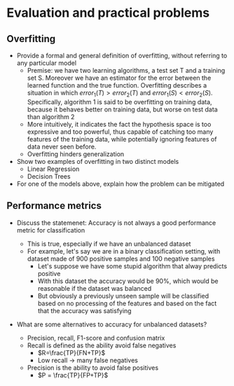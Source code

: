 # Evaluation and practical problems

## Overfitting

- Provide a formal and general definition of overfitting, without referring to any particular model
  - Premise: we have two learning algorithms, a test set T and a training set
      S. Moreover we have an estimator for the error between the learned
      function and the true function. Overfitting describes a situation in which
      $error_1(T) > error_2(T)$ and $error_1(S) < error_2(S)$. Specifically,
      algorithm 1 is said to be overfitting on training data, because it behaves
      better on training data, but worse on test data than algorithm 2
  - More intuitively, it indicates the fact the hypothesis space is too expressive and too powerful, thus capable of catching too many features of the training data, while potentially ignoring features of data never seen before.
  - Overfitting hinders generalization
- Show two examples of overfitting in two distinct models
  - Linear Regression
  - Decision Trees
- For one of the models above, explain how the problem can be mitigated

## Performance metrics

- Discuss the statemenet: Accuracy is not always a good performance metric for classification
  - This is true, especially if we have an unbalanced dataset
  - For example, let's say we are in a binary classification setting, with dataset made of 900 positive samples and 100 negative samples
    - Let's suppose we have some stupid algorithm that alway predicts positive
    - With this dataset the accuracy would be 90%, which would be reasonable if the dataset was balanced
    - But obviously a previously unseen sample will be classified based on no processing of the features and based on the fact that the accuracy was satisfying

- What are some alternatives to accuracy for unbalanced datasets?
  - Precision, recall, F1-score and confusion matrix
  - Recall is defined as the ability avoid false negatives
    - $R=\frac{TP}{FN+TP}$
    - Low recall $\rightarrow$ many false negatives
  - Precision is the ability to avoid false positives
    - $P = \frac{TP}{FP+TP}$
